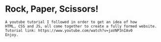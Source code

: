 # Rock, Paper, Scissors!
    A youtube tutorial I followed in order to get an idea of how
    HTML, CSS and JS, all come together to create a fully formed website.
    Tutorial link: https://www.youtube.com/watch?v=jaVNP3nIAv0
    Enjoy.